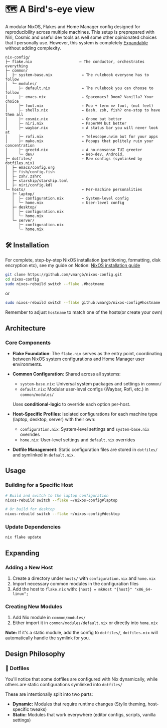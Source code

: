 
# 🗺️ A Bird's-eye view

A modular NixOS, Flakes and Home Manager config designed for reproducibility across multiple machines. This setup is preprepared with Niri, Cosmic and useful dev tools as well some other opinionated choices that I personally use. However, this system is completely [Expandable](#expanding) without adding complexity.

```
nix-config/
├─ flake.nix                     ← The conductor, orchestrates everything
├─ common/
│  ├─ system-base.nix             ← The rulebook everyone has to follow
│  └─ modules/
│     ├─ default.nix              ← The rulebook you can choose to follow
│     ├─ emacs.nix                ← Spacemacs? Doom? Vanilla? Your choice
│     ├─ foot.nix                 ← Foo + term => foot, (not feet)
│     ├─ shells.nix               ← Bash, zsh, fish? one-stop to have them all
│     ├─ cosmic.nix               ← Gnome but better
│     ├─ niri.nix                 ← PaperWM but better
│     ├─ waybar.nix               ← A status bar you will never look at
│     ├─ rofi.nix                 ← Telescope.nvim but for your apps
│     ├─ mako.nix                 ← Popups that politely ruin your concentration
│     ├─ greetd.nix               ← A no-nonsense TUI greeter
│     └─ dev/                     ← Web-dev, Android, 
├─ dotfiles/                      ← Raw configs (symlinked by dotfiles.nix)
│  ├─ emacs/config.org
│  ├─ fish/config.fish
│  ├─ zsh/.zshrc
│  ├─ starship/starship.toml
│  ├─ niri/config.kdl
└─ hosts/                         ← Per-machine personalities
   ├─ laptop/
   │  ├─ configuration.nix        ← System-level config
   │  └─ home.nix                 ← User-level config
   ├─ desktop/
   │  ├─ configuration.nix
   │  └─ home.nix
   └─ server/
      ├─ configuration.nix
      └─ home.nix
```

## 🛠️ Installation

For complete, step-by-step NixOS installation (partitioning, formatting, disk encryption etc), see my guide on Notion: [NixOS installation guide](https://www.notion.so/Installation-part-1-2401ea842a24801397f9f70795379bc2?source=copy_link)

```bash
git clone https://github.com/vmargb/nixos-config.git
cd nixos-config
sudo nixos-rebuild switch --flake .#hostname
```
or
```bash
sudo nixos-rebuild switch --flake github:vmargb/nixos-config#hostname
```

Remember to adjust `hostname` to match one of the hosts(or create your own)


## Architecture

### Core Components
- **Flake Foundation**: The `flake.nix` serves as the entry point, coordinating between NixOS system configurations and Home Manager user environments.

- **Common Configuration**: Shared across all systems:
  - `system-base.nix`: Universal system packages and settings in `common/`
  - `default.nix`: Modular user-level configs (Waybar, Rofi, etc.) in `common/modules/`
  
  Uses **conditional-logic** to override each option per-host.

- **Host-Specific Profiles**: Isolated configurations for each machine type (laptop, desktop, server) with their own:
  - `configuration.nix`: System-level settings and `system-base.nix` overrides
  - `home.nix`: User-level settings and `default.nix` overrides

- **Dotfile Management**: Static configuration files are stored in `dotfiles/` and symlinked in `default.nix`.

## Usage

### Building for a Specific Host
```bash
# Build and switch to the laptop configuration
nixos-rebuild switch --flake ~/nixos-config#laptop

# Or build for desktop
nixos-rebuild switch --flake ~/nixos-config#desktop
```

### Update Dependencies
```bash
nix flake update
```

## Expanding

### Adding a New Host
1. Create a directory under `hosts/` with `configuration.nix` and `home.nix`
2. Import necessary common modules in the configuration files
3. Add the host to `flake.nix` with: `{host} = mkHost "{host}" "x86_64-linux";`

### Creating New Modules
1. Add Nix module in `common/modules/`
2. Either import it in `common/modules/default.nix` or directly into `home.nix`

**Note:** If it's a static module, add the config to `dotfiles/`, `dotfiles.nix` will automatically handle the symlink for you.

## Design Philosophy

### 📁 Dotfiles
You'll notice that some dotfiles are configured with Nix dynamically,
while others are static configurations symlinked into `dotfiles/`

These are intentionally split into two parts:
- **Dynamic:** Modules that require runtime changes (Stylix theming, host-specific tweaks)
- **Static:** Modules that work everywhere (editor configs, scripts, vanilla settings)
